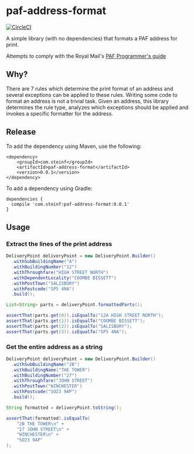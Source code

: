 paf-address-format
===

[![CircleCI](https://circleci.com/gh/steinfletcher/paf-address-format.svg?style=svg&circle-token=bd07a471e0058fe5d3334d035939573e00dfcc47)](https://circleci.com/gh/steinfletcher/paf-address-format)

A simple library (with no dependencies) that formats a PAF address for print.

Attempts to comply with the Royal Mail's [PAF Programmer's guide](http://www.royalmail.com/sites/default/files/docs/pdf/programmers_guide_edition_7_v5.pdf)

## Why?

There are 7 rules which determine the print format of an address and several exceptions can be applied to these rules.
 Writing some code to format an address is not a trivial task.  Given an address, this library determines the rule type, 
 analyzes which exceptions should be applied and invokes a specific formatter for the address.

## Release

To add the dependency using Maven, use the following:

```
<dependency>
    <groupId>com.steinf</groupId>
    <artifactId>paf-address-format</artifactId>
    <version>0.0.1</version>
</dependency>
```

To add a dependency using Gradle:

```
dependencies {
  compile 'com.steinf:paf-address-format:0.0.1'
}
```

## Usage

### Extract the lines of the print address

```java
DeliveryPoint deliveryPoint = new DeliveryPoint.Builder()
  .withSubBuildingName("A")
  .withBuildingNumber("12")
  .withThroughfare("HIGH STREET NORTH")
  .withDependentLocality("COOMBE BISSETT")
  .withPostTown("SALISBURY")
  .withPostcode("SP5 4NA")
  .build();

List<String> parts = deliveryPoint.formattedParts();

assertThat(parts.get(0)).isEqualTo("12A HIGH STREET NORTH");
assertThat(parts.get(1)).isEqualTo("COOMBE BISSETT");
assertThat(parts.get(2)).isEqualTo("SALISBURY");
assertThat(parts.get(3)).isEqualTo("SP5 4NA");
```

### Get the entire address as a string

```java
DeliveryPoint deliveryPoint = new DeliveryPoint.Builder()
  .withSubBuildingName("2B")
  .withBuildingName("THE TOWER")
  .withBuildingNumber("27")
  .withThroughfare("JOHN STREET")
  .withPostTown("WINCHESTER")
  .withPostcode("SO23 9AP")
  .build();

String formatted = deliveryPoint.toString();

assertThat(formatted).isEqualTo(
    "2B THE TOWER\n" +
    "27 JOHN STREET\n" +
    "WINCHESTER\n" +
    "SO23 9AP"
);

```
